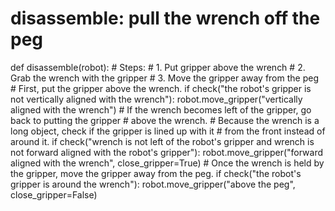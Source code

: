 # disassemble: pull the wrench off the peg
def disassemble(robot):
    # Steps:
    #  1. Put gripper above the wrench
    #  2. Grab the wrench with the gripper
    #  3. Move the gripper away from the peg
    # First, put the gripper above the wrench.
    if check("the robot's gripper is not vertically aligned with the wrench"):
        robot.move_gripper("vertically aligned with the wrench")
    # If the wrench becomes left of the gripper, go back to putting the gripper
    # above the wrench.
    # Because the wrench is a long object, check if the gripper is lined up with it
    # from the front instead of around it.
    if check("wrench is not left of the robot's gripper and wrench is not forward aligned with the robot's gripper"):
        robot.move_gripper("forward aligned with the wrench", close_gripper=True)
    # Once the wrench is held by the gripper, move the gripper away from the peg. 
    if check("the robot's gripper is around the wrench"):
        robot.move_gripper("above the peg", close_gripper=False)